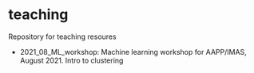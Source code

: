 # teaching

Repository for teaching resoures 

- 2021_08_ML_workshop: Machine learning workshop for AAPP/IMAS, August 2021. Intro to clustering 
